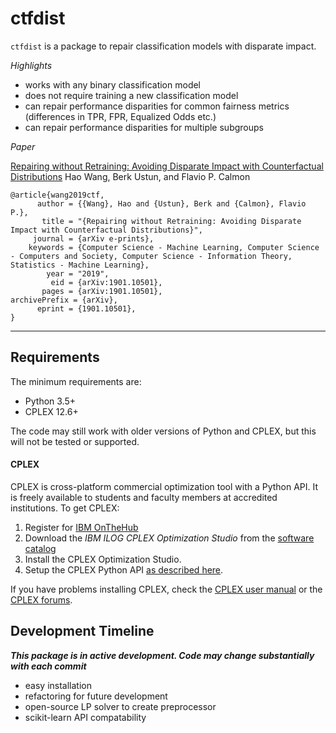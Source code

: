 # ctfdist

`ctfdist` is a package to repair classification models with disparate impact.

*Highlights*

- works with any binary classification model
- does not require training a new classification model
- can repair performance disparities for common fairness metrics (differences in TPR, FPR, Equalized Odds etc.)
- can repair performance disparities for multiple subgroups

*Paper*

[Repairing without Retraining: Avoiding Disparate Impact with Counterfactual Distributions](https://arxiv.org/pdf/1901.10501.pdf) 
Hao Wang, Berk Ustun, and Flavio P. Calmon

 ```
@article{wang2019ctf,
       author = {{Wang}, Hao and {Ustun}, Berk and {Calmon}, Flavio P.},
        title = "{Repairing without Retraining: Avoiding Disparate Impact with Counterfactual Distributions}",
      journal = {arXiv e-prints},
     keywords = {Computer Science - Machine Learning, Computer Science - Computers and Society, Computer Science - Information Theory, Statistics - Machine Learning},
         year = "2019",
          eid = {arXiv:1901.10501},
        pages = {arXiv:1901.10501},
archivePrefix = {arXiv},
       eprint = {1901.10501},
}
```

----

## Requirements

The minimum requirements are:

- Python 3.5+ 
- CPLEX 12.6+
 
The code may still work with older versions of Python and CPLEX, but this will not be tested or supported. 

#### CPLEX 

CPLEX is cross-platform commercial optimization tool with a Python API. It is freely available to students and faculty members at accredited institutions. To get CPLEX:

1. Register for [IBM OnTheHub](https://ibm.onthehub.com/WebStore/Account/VerifyEmailDomain.aspx)
2. Download the *IBM ILOG CPLEX Optimization Studio* from the [software catalog](https://ibm.onthehub.com/WebStore/ProductSearchOfferingList.aspx?srch=CPLEX)
3. Install the CPLEX Optimization Studio.
4. Setup the CPLEX Python API [as described here](https://www.ibm.com/support/knowledgecenter/SSSA5P_12.8.0/ilog.odms.cplex.help/CPLEX/GettingStarted/topics/set_up/Python_setup.html).

If you have problems installing CPLEX, check the [CPLEX user manual](http://www-01.ibm.com/support/knowledgecenter/SSSA5P/welcome) or the [CPLEX forums](https://www.ibm.com/developerworks/community/forums/html/forum?id=11111111-0000-0000-0000-000000002059).

## Development Timeline

***This package is in active development. Code may change substantially with each commit***

- easy installation
- refactoring for future development
- open-source LP solver to create preprocessor
- scikit-learn API compatability
     


